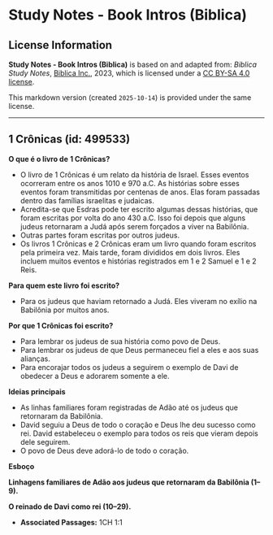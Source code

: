 # Study Notes - Book Intros (Biblica)

## License Information

**Study Notes - Book Intros (Biblica)** is based on and adapted from: _Biblica Study Notes_, [Biblica Inc.](https://www.biblica.com/), 2023, which is licensed under a [CC BY-SA 4.0 license](https://creativecommons.org/licenses/by-sa/4.0/legalcode.en).

This markdown version (created `2025-10-14`) is provided under the same license.



--------------------------------

## 1 Crônicas (id: 499533)

**O que é o livro de** **1 Crônicas?**

* O livro de 1 Crônicas é um relato da história de Israel. Esses eventos ocorreram entre os anos 1010 e 970 a.C. As histórias sobre esses eventos foram transmitidas por centenas de anos. Elas foram passadas dentro das famílias israelitas e judaicas.
* Acredita\-se que Esdras pode ter escrito algumas dessas histórias, que foram escritas por volta do ano 430 a.C. Isso foi depois que alguns judeus retornaram a Judá após serem forçados a viver na Babilônia.
* Outras partes foram escritas por outros judeus.
* Os livros 1 Crônicas e 2 Crônicas eram um livro quando foram escritos pela primeira vez. Mais tarde, foram divididos em dois livros. Eles incluem muitos eventos e histórias registrados em 1 e 2 Samuel e 1 e 2 Reis.

**Para quem este livro foi escrito?**

* Para os judeus que haviam retornado a Judá. Eles viveram no exílio na Babilônia por muitos anos.

**Por que 1 Crônicas foi escrito?**

* Para lembrar os judeus de sua história como povo de Deus.
* Para lembrar os judeus de que Deus permaneceu fiel a eles e aos suas alianças.
* Para encorajar todos os judeus a seguirem o exemplo de Davi de obedecer a Deus e adorarem somente a ele.

**Ideias principais**

* As linhas familiares foram registradas de Adão até os judeus que retornaram da Babilônia.
* David seguiu a Deus de todo o coração e Deus lhe deu sucesso como rei. David estabeleceu o exemplo para todos os reis que vieram depois dele seguirem.
* O povo de Deus deve adorá\-lo de todo o coração.

**Esboço**

**Linhagens familiares de Adão aos judeus que retornaram da Babilônia (1–9\).**

**O reinado de Davi como rei (10–29\).**

* **Associated Passages:** 1CH 1:1

